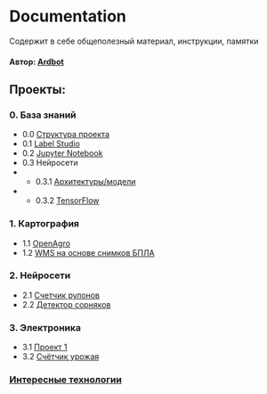 # Documentation
Содержит в себе общеполезный материал, инструкции, памятки
#### Автор: [Ardbot]()

## Проекты:
### 0. База знаний
+ 0.0 [Структура проекта](/KnowledgeBase/ProjectStructure.md)
+ 0.1 [Label Studio](/KnowledgeBase/LabelStudio.md)
+ 0.2 [Jupyter Notebook](/KnowledgeBase/JupyterNotebook.md)
+ 0.3 Нейросети
+ + 0.3.1 [Архитектуры/модели](/KnowledgeBase/neuralNetwork/models.md) 
+ + 0.3.2 [TensorFlow](/KnowledgeBase/TensorFlow.md)


### 1. Картография
+ 1.1 [OpenAgro]()
+ 1.2 [WMS на основе снимков БПЛА]()

### 2. Нейросети
+ 2.1 [Счетчик рулонов](https://github.com/Ardbot/CounterRoll) 
+ 2.2 [Детектор сорняков]()

### 3.  Электроника
+ 3.1 [Проект 1]()
+ 3.2 [Счётчик урожая](https://github.com/Ardbot/harvestCounter)

### [Интересные технологии](/listTech.md)